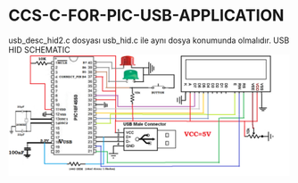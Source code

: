 # CCS-C-FOR-PIC-USB-APPLICATION
usb_desc_hid2.c dosyası usb_hid.c ile aynı dosya konumunda olmalıdır.
USB HID SCHEMATIC
![alt text](https://github.com/Fatihalparslan/CCS-C-FOR-PIC-USB-APPLICATION/blob/main/P%C4%B0CKAL%C4%B0P2.png)
